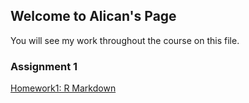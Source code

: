 ## Welcome to Alican's Page
You will see my work throughout the course on this file.

### Assignment 1

[Homework1: R Markdown](https://pjournal.github.io/boun01-alicanylmz/Alican-Rmarkdown.html)
